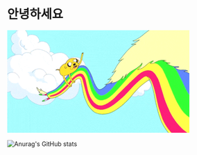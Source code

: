 # 안녕하세요

![무지개콘](https://github.com/caretim/caretim/blob/master/mc.gif?raw=true)


![Anurag's GitHub stats](https://github-readme-stats.vercel.app/api?username=caretim&show_icons=true&theme=radical)

